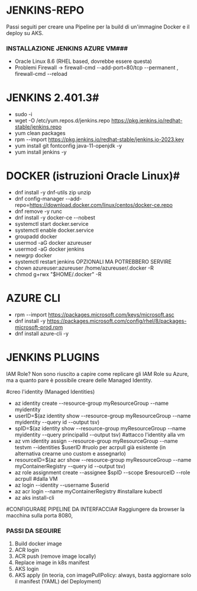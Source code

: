 # JENKINS-REPO #

Passi seguiti per creare una Pipeline per la build di un'immagine Docker e il deploy su AKS.

### INSTALLAZIONE JENKINS AZURE VM###
- Oracle Linux 8.6 (RHEL based, dovrebbe essere questa)
- Problemi Firewall -> firewall-cmd --add-port=80/tcp --permanent , firewall-cmd --reload

# JENKINS 2.401.3#
- sudo -i
- wget -O /etc/yum.repos.d/jenkins.repo https://pkg.jenkins.io/redhat-stable/jenkins.repo
- yum clean packages
- rpm --import https://pkg.jenkins.io/redhat-stable/jenkins.io-2023.key
- yum install git fontconfig java-11-openjdk -y
- yum install jenkins -y

# DOCKER (istruzioni Oracle Linux)#
- dnf install -y dnf-utils zip unzip
- dnf config-manager --add-repo=https://download.docker.com/linux/centos/docker-ce.repo
- dnf remove -y runc
- dnf install -y docker-ce --nobest
- systemctl start docker.service
- systemctl enable docker.service
- groupadd docker
- usermod -aG docker azureuser
- usermod -aG docker jenkins
- newgrp docker
- systemctl restart jenkins
OPZIONALI MA POTREBBERO SERVIRE
- chown azureuser:azureuser /home/azureuser/.docker -R
- chmod g+rwx "$HOME/.docker" -R


# AZURE CLI #
- rpm --import https://packages.microsoft.com/keys/microsoft.asc
- dnf install -y https://packages.microsoft.com/config/rhel/8/packages-microsoft-prod.rpm
- dnf install azure-cli -y



# JENKINS PLUGINS #


IAM Role?
Non sono riuscito a capire come replicare gli IAM Role su Azure, ma a quanto pare è possibile creare delle Managed Identity.

#creo l'identity (Managed Identities)
- az identity create --resource-group myResourceGroup --name myidentity
- userID=$(az identity show --resource-group myResourceGroup --name myidentity --query id --output tsv)
- spID=$(az identity show --resource-group myResourceGroup --name myidentity --query principalId --output tsv)
#attacco l'identity alla vm
- az vm identity assign --resource-group myResourceGroup --name testvm --identities $userID
#ruolo per acrpull già esistente (in alternativa crearne uno custom e assegnarlo)
- resourceID=$(az acr show --resource-group myResourceGroup --name myContainerRegistry --query id --output tsv)
- az role assignment create --assignee $spID --scope $resourceID --role acrpull
#dalla VM
- az login --identity --username $userid
- az acr login --name myContainerRegistry
#installare kubectl
- az aks install-cli

#CONFIGURARE PIPELINE DA INTERFACCIA#
Raggiungere da browser la macchina sulla porta 8080,

### PASSI DA SEGUIRE ###
1. Build docker image
2. ACR login
3. ACR push (remove image locally)
4. Replace image in k8s manifest
5. AKS login
6. AKS apply (in teoria, con imagePullPolicy: always, basta aggiornare solo il manifest (YAML) del Deployment)